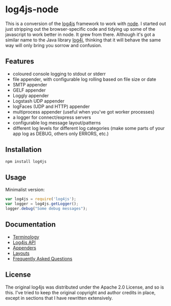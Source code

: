 # log4js-node

This is a conversion of the [log4js](https://github.com/stritti/log4js)
framework to work with [node](http://nodejs.org). I started out just stripping out the browser-specific code and tidying up some of the javascript to work better in node. It grew from there. Although it's got a similar name to the Java library [log4j](https://logging.apache.org/log4j/2.x/), thinking that it will behave the same way will only bring you sorrow and confusion.

## Features

* coloured console logging to stdout or stderr
* file appender, with configurable log rolling based on file size or date
* SMTP appender
* GELF appender
* Loggly appender
* Logstash UDP appender
* logFaces (UDP and HTTP) appender
* multiprocess appender (useful when you've got worker processes)
* a logger for connect/express servers
* configurable log message layout/patterns
* different log levels for different log categories (make some parts of your app log as DEBUG, others only ERRORS, etc.)

## Installation

```bash
npm install log4js
```

## Usage

Minimalist version:
```javascript
var log4js = require('log4js');
var logger = log4js.getLogger();
logger.debug("Some debug messages");
```

## Documentation

* [Terminology](terms.md)
* [Log4js API](api.md)
* [Appenders](appenders.md)
* [Layouts](layouts.md)
* [Frequently Asked Questions](faq.md)

## License

The original log4js was distributed under the Apache 2.0 License, and so is this. I've tried to
keep the original copyright and author credits in place, except in sections that I have rewritten
extensively.

